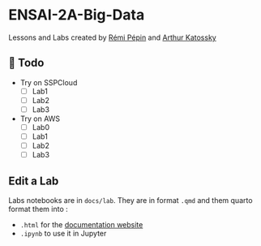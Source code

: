# ENSAI-2A-Big-Data

Lessons and Labs created by [Rémi Pépin](https://github.com/HealerMikado/panorama_big_data_2021) and [Arthur Katossky](https://github.com/katossky/panorama-bigdata)

## :construction: Todo

* Try on SSPCloud
  * [ ] Lab1
  * [ ] Lab2
  * [ ] Lab3
* Try on AWS
  * [ ] Lab0
  * [ ] Lab1
  * [ ] Lab2
  * [ ] Lab3

## Edit a Lab

Labs notebooks are in `docs/lab`.
They are in format `.qmd` and them quarto format them into :

* `.html` for the [documentation website](https://ludo2ne.github.io/ENSAI-2A-Big-Data/)
* `.ipynb` to use it in Jupyter
